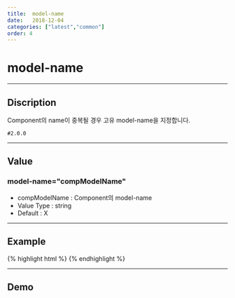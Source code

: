 ```yaml
---
title:  model-name
date:   2018-12-04
categories: ["latest","common"]
order: 4
---
```


model-name
===
---

## Discription
Component의 name이 중복될 경우 고유 model-name을 지정합니다.

`#2.0.0`

---

## Value

### model-name="compModelName"

* compModelName : Component의 model-name
* Value Type : string
* Default : X

---
## Example
{% highlight html %}
<sbux-input id="inputIdx1" name="inputIdx" uitype="text" model-name="sbuxInput1"></sbux-input>
<sbux-input id="inputIdx2" name="inputIdx" uitype="text" model-name="sbuxInput2"></sbux-input>
{% endhighlight %}

---
## Demo
<sbux-input id="inputIdx1" name="inputIdx" uitype="text" model-name="sbuxInput1"></sbux-input>
<sbux-input id="inputIdx2" name="inputIdx" uitype="text" model-name="sbuxInput2"></sbux-input>